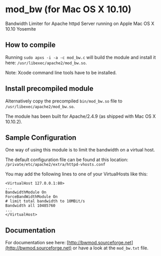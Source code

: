 # mod_bw (for Mac OS X 10.10)
Bandwidth Limiter for Apache httpd Server running on Apple Mac OS X 10.10 Yosemite


<strong>How to compile</strong>
-------
Running
```sudo apxs -i -a -c mod_bw.c``` will build the module and install it here: ```/usr/libexec/apache2/mod_bw.so```.

Note: Xcode command line tools have to be installed.

<strong>Install precompiled module</strong>
-------
Alternatively copy the precompiled ```bin/mod_bw.so``` file to ```/usr/libexec/apache2/mod_bw.so```.

The module has been built for Apache/2.4.9 (as shipped with Mac OS X 10.10.2).

<strong>Sample Configuration</strong>
-------
One way of using this module is to limit the bandwidth on a virtual host.

The default configuration file can be found at this location: ```/private/etc/apache2/extra/httpd-vhosts.conf```

You may add the following lines to one of your VirtualHosts like this:

	<VirtualHost 127.0.0.1:80>
	...
	BandwidthModule On
	ForceBandWidthModule On
	# limit total bandwidth to 10MBit/s
	Bandwidth all 10485760
	...
	</VirtualHost>

<strong>Documentation</strong>
-------
For documentation see here:
[http://bwmod.sourceforge.net](http://bwmod.sourceforge.net) or have a look at the ```mod_bw.txt``` file.
